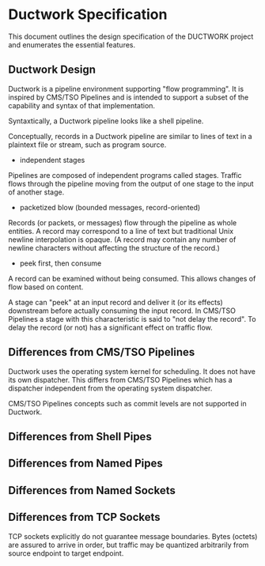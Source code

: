 # Ductwork Specification

This document outlines the design specification of
the DUCTWORK project and enumerates the essential features.

## Ductwork Design

Ductwork is a pipeline environment supporting "flow programming".
It is inspired by CMS/TSO Pipelines and is intended to support
a subset of the capability and syntax of that implementation.

Syntaxtically, a Ductwork pipeline looks like a shell pipeline.

Conceptually, records in a Ductwork pipeline are similar to lines of text
in a plaintext file or stream, such as program source.

* independent stages

Pipelines are composed of independent programs called stages.
Traffic flows through the pipeline moving from the output of one stage
to the input of another stage.

* packetized blow (bounded messages, record-oriented)

Records (or packets, or messages) flow through the pipeline
as whole entities. A record may correspond to a line of text
but traditional Unix newline interpolation is opaque.
(A record may contain any number of newline characters
without affecting the structure of the record.)

* peek first, then consume

A record can be examined without being consumed.
This allows changes of flow based on content.

A stage can "peek" at an input record and deliver it (or its effects)
downstream before actually consuming the input record. In CMS/TSO Pipelines
a stage with this characteristic is said to "not delay the record".
To delay the record (or not) has a significant effect on traffic flow.



## Differences from CMS/TSO Pipelines

Ductwork uses the operating system kernel for scheduling.
It does not have its own dispatcher. This differs from CMS/TSO Pipelines
which has a dispatcher independent from the operating system dispatcher.

CMS/TSO Pipelines concepts such as commit levels are not supported in Ductwork.

## Differences from Shell Pipes



## Differences from Named Pipes


## Differences from Named Sockets







## Differences from TCP Sockets

TCP sockets explicitly do not guarantee message boundaries.
Bytes (octets) are assured to arrive in order, but traffic may be
quantized arbitrarily from source endpoint to target endpoint.












